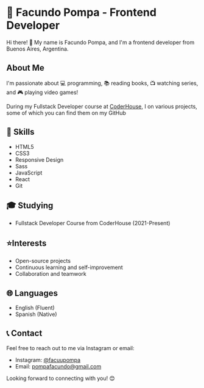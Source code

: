#  👋 Facundo Pompa - Frontend Developer

Hi there! 🌟 My name is Facundo Pompa, and I'm a frontend developer from Buenos Aires, Argentina.

## About Me

I'm passionate about 💻 programming, 📚 reading books, 📺 watching series, and 🎮 playing video games!

During my Fullstack Developer course at [CoderHouse](https://www.coderhouse.com/), I on various projects, some of which you can find them on my GitHub

## 💪 Skills

- HTML5
- CSS3
- Responsive Design
- Sass
- JavaScript
- React
- Git

## 🎓 Studying

- Fullstack Developer Course from CoderHouse (2021-Present)


## ⭐Interests

- Open-source projects
- Continuous learning and self-improvement
- Collaboration and teamwork


## 🌐 Languages

- English (Fluent)
- Spanish (Native)

## 📞 Contact

Feel free to reach out to me via Instagram or email:

- Instagram: [@facuupompa](https://www.instagram.com/facuupompa)
- Email: [pompafacundo@gmail.com](mailto:pompafacundo@gmail.com)

Looking forward to connecting with you! 😊
